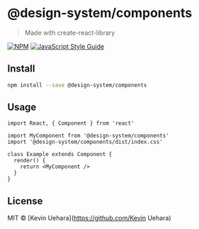 # @design-system/components

> Made with create-react-library

[![NPM](https://img.shields.io/npm/v/@design-system/components.svg)](https://www.npmjs.com/package/@design-system/components) [![JavaScript Style Guide](https://img.shields.io/badge/code_style-standard-brightgreen.svg)](https://standardjs.com)

## Install

```bash
npm install --save @design-system/components
```

## Usage

```tsx
import React, { Component } from 'react'

import MyComponent from '@design-system/components'
import '@design-system/components/dist/index.css'

class Example extends Component {
  render() {
    return <MyComponent />
  }
}
```

## License

MIT © [Kevin Uehara](https://github.com/Kevin Uehara)
